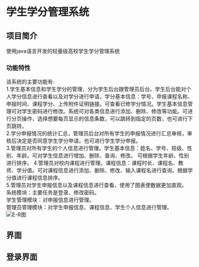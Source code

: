 # 学生学分管理系统
## 项目简介
使用java语言开发的轻量级高校学生学分管理系统
### 功能特性
该系统的主要功能有:  
1.学生基本信息和学生学分的管理，分为学生后台跟管理员后台。学生后台能对个人学分信息进行查看以及对学分进行申请，学分基本信息：学号、申报课程名称、申报时间、课程学分、上传附件证明链接。可查看已修学分情况。学生基本信息管理可对学生密码进行修改。系统可对各类信息进行添加、删除、修改等功能。可进行分页操作，选择想要每页显示的信息条数，可以跳转到指定的页数，也可进行下页跳转。  
2.学分申报情况的统计汇总，管理员后台对所有学生的申报情况进行汇总审核，审核后决定是否同意学生学分申请。也可进行学生学分申报。  
3.管理员对所有学生的个人信息进行管理。学生基本信息：姓名、学号、班级、性别、年龄。可对学生信息进行增加、删除、查询、修改。  可根据学生年龄、性别进行排序。
4.管理员对校内课程进行管理。课程信息：课程时长、课程名、教师、学分值。可对课程信息进行添加、删除、修改、输入课程名进行查询。根据学分值进行课程信息排序。  
5.管理员对学生申报信息以及课程信息进行查看，使用了图表使数据更加直观。  
系统模块：主要任务是登录、修改密码。  
学生管理模块：对申报信息进行管理。  
管理员管理模块：对学生申报信息、课程信息、学生个人信息进行管理。  
![E-R图](C:\Users\85993\Desktop\1.png)  
## 界面  
## 登录界面
